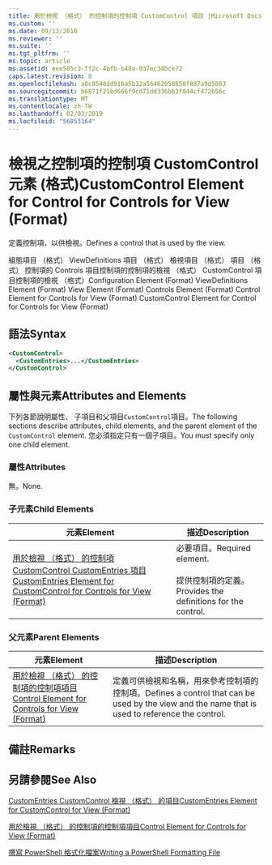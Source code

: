 ```yaml
---
title: 用於檢視 （格式） 的控制項的控制項 CustomControl 項目 |Microsoft Docs
ms.custom: ''
ms.date: 09/13/2016
ms.reviewer: ''
ms.suite: ''
ms.tgt_pltfrm: ''
ms.topic: article
ms.assetid: eee505c3-ff2c-4bfb-b48a-037ec34bce72
caps.latest.revision: 8
ms.openlocfilehash: a0c8548dd916a5b32a56462058858f887a9d5803
ms.sourcegitcommit: b6871f21bd666f9cd71dd336bb3f844cf472b56c
ms.translationtype: MT
ms.contentlocale: zh-TW
ms.lasthandoff: 02/03/2019
ms.locfileid: "56853164"
---
```

# <a name="customcontrol-element-for-control-for-controls-for-view-format"></a><span data-ttu-id="48bbc-102">檢視之控制項的控制項 CustomControl 元素 (格式)</span><span class="sxs-lookup"><span data-stu-id="48bbc-102">CustomControl Element for Control for Controls for View (Format)</span></span>

<span data-ttu-id="48bbc-103">定義控制項，以供檢視。</span><span class="sxs-lookup"><span data-stu-id="48bbc-103">Defines a control that is used by the view.</span></span>

<span data-ttu-id="48bbc-104">組態項目 （格式） ViewDefinitions 項目 （格式） 檢視項目 （格式） 項目 （格式） 控制項的 Controls 項目控制項的控制項的檢視 （格式） CustomControl 項目控制項的檢視 （格式）</span><span class="sxs-lookup"><span data-stu-id="48bbc-104">Configuration Element (Format) ViewDefinitions Element (Format) View Element (Format) Controls Element (Format) Control Element for Controls for View (Format) CustomControl Element for Control for Controls for View (Format)</span></span>

## <a name="syntax"></a><span data-ttu-id="48bbc-105">語法</span><span class="sxs-lookup"><span data-stu-id="48bbc-105">Syntax</span></span>

```xml
<CustomControl>
  <CustomEntries>...</CustomEntries>
</CustomControl>
```

## <a name="attributes-and-elements"></a><span data-ttu-id="48bbc-106">屬性與元素</span><span class="sxs-lookup"><span data-stu-id="48bbc-106">Attributes and Elements</span></span>

<span data-ttu-id="48bbc-107">下列各節說明屬性、 子項目和父項目`CustomControl`項目。</span><span class="sxs-lookup"><span data-stu-id="48bbc-107">The following sections describe attributes, child elements, and the parent element of the `CustomControl` element.</span></span> <span data-ttu-id="48bbc-108">您必須指定只有一個子項目。</span><span class="sxs-lookup"><span data-stu-id="48bbc-108">You must specify only one child element.</span></span>

### <a name="attributes"></a><span data-ttu-id="48bbc-109">屬性</span><span class="sxs-lookup"><span data-stu-id="48bbc-109">Attributes</span></span>

<span data-ttu-id="48bbc-110">無。</span><span class="sxs-lookup"><span data-stu-id="48bbc-110">None.</span></span>

### <a name="child-elements"></a><span data-ttu-id="48bbc-111">子元素</span><span class="sxs-lookup"><span data-stu-id="48bbc-111">Child Elements</span></span>

|<span data-ttu-id="48bbc-112">元素</span><span class="sxs-lookup"><span data-stu-id="48bbc-112">Element</span></span>|<span data-ttu-id="48bbc-113">描述</span><span class="sxs-lookup"><span data-stu-id="48bbc-113">Description</span></span>|
|-------------|-----------------|
|[<span data-ttu-id="48bbc-114">用於檢視 （格式） 的控制項 CustomControl CustomEntries 項目</span><span class="sxs-lookup"><span data-stu-id="48bbc-114">CustomEntries Element for CustomControl for Controls for View (Format)</span></span>](./customentries-element-for-customcontrol-for-controls-for-view-format.md)|<span data-ttu-id="48bbc-115">必要項目。</span><span class="sxs-lookup"><span data-stu-id="48bbc-115">Required element.</span></span><br /><br /> <span data-ttu-id="48bbc-116">提供控制項的定義。</span><span class="sxs-lookup"><span data-stu-id="48bbc-116">Provides the definitions for the control.</span></span>|

### <a name="parent-elements"></a><span data-ttu-id="48bbc-117">父元素</span><span class="sxs-lookup"><span data-stu-id="48bbc-117">Parent Elements</span></span>

|<span data-ttu-id="48bbc-118">元素</span><span class="sxs-lookup"><span data-stu-id="48bbc-118">Element</span></span>|<span data-ttu-id="48bbc-119">描述</span><span class="sxs-lookup"><span data-stu-id="48bbc-119">Description</span></span>|
|-------------|-----------------|
|[<span data-ttu-id="48bbc-120">用於檢視 （格式） 的控制項的控制項項目</span><span class="sxs-lookup"><span data-stu-id="48bbc-120">Control Element for Controls for View (Format)</span></span>](./control-element-for-controls-for-view-format.md)|<span data-ttu-id="48bbc-121">定義可供檢視和名稱，用來參考控制項的控制項。</span><span class="sxs-lookup"><span data-stu-id="48bbc-121">Defines a control that can be used by the view and the name that is used to reference the control.</span></span>|

## <a name="remarks"></a><span data-ttu-id="48bbc-122">備註</span><span class="sxs-lookup"><span data-stu-id="48bbc-122">Remarks</span></span>

## <a name="see-also"></a><span data-ttu-id="48bbc-123">另請參閱</span><span class="sxs-lookup"><span data-stu-id="48bbc-123">See Also</span></span>

[<span data-ttu-id="48bbc-124">CustomEntries CustomControl 檢視 （格式） 的項目</span><span class="sxs-lookup"><span data-stu-id="48bbc-124">CustomEntries Element for CustomControl for View (Format)</span></span>](./customentries-element-for-customcontrol-for-controls-for-configuration-format.md)

[<span data-ttu-id="48bbc-125">用於檢視 （格式） 的控制項的控制項項目</span><span class="sxs-lookup"><span data-stu-id="48bbc-125">Control Element for Controls for View (Format)</span></span>](./control-element-for-controls-for-view-format.md)

[<span data-ttu-id="48bbc-126">撰寫 PowerShell 格式化檔案</span><span class="sxs-lookup"><span data-stu-id="48bbc-126">Writing a PowerShell Formatting File</span></span>](./writing-a-powershell-formatting-file.md)
